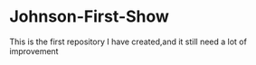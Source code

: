 # Johnson-First-Show
This is the first repository I have created,and it still need a lot of improvement
